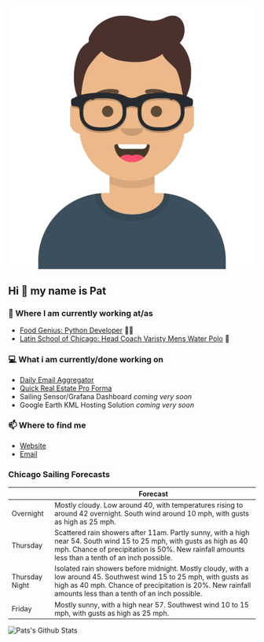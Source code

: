 [![Social banner for p-j-falconer](https://raw.githubusercontent.com/P-J-FALCONER/P-J-FALCONER/master/assets/avataaars.svg)](https://patfalconer.com/)
## Hi :wave: my name is Pat

### 💼 Where I am currently working at/as
- [Food Genius: Python Developer](https://getfoodgenius.com/) 🍔🐍
- [Latin School of Chicago: Head Coach Varisty Mens Water Polo](https://www.latinschool.org/) 🤽


### 💻 What i am currently/done working on
 - [Daily Email Aggregator](https://github.com/P-J-FALCONER/dott_daily_mail)
 - [Quick Real Estate Pro Forma](https://github.com/P-J-FALCONER/henry)
 - Sailing Sensor/Grafana Dashboard *coming very soon*
 - Google Earth KML Hosting Solution *coming very soon*

### 📫 Where to find me
 - [Website](https://patfalconer.com/)
 - [Email](mailto:patrick.j.falconer@gmail.com)


### Chicago Sailing Forecasts
|   | Forecast  |
|---|---|
| Overnight | Mostly cloudy. Low around 40, with temperatures rising to around 42 overnight. South wind around 10 mph, with gusts as high as 25 mph. |
| Thursday | Scattered rain showers after 11am. Partly sunny, with a high near 54. South wind 15 to 25 mph, with gusts as high as 40 mph. Chance of precipitation is 50%. New rainfall amounts less than a tenth of an inch possible. |
| Thursday Night | Isolated rain showers before midnight. Mostly cloudy, with a low around 45. Southwest wind 15 to 25 mph, with gusts as high as 40 mph. Chance of precipitation is 20%. New rainfall amounts less than a tenth of an inch possible. |
| Friday | Mostly sunny, with a high near 57. Southwest wind 10 to 15 mph, with gusts as high as 25 mph. |

![Pats's Github Stats](https://github-readme-stats.vercel.app/api?username=p-j-falconer&show_icons=true&theme=radical)

